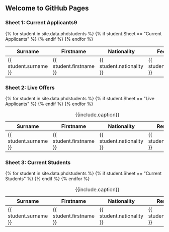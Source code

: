 ## Welcome to GitHub Pages




### Sheet 1: Current Applicants9
<table class="grid" style="width: 100%">
    <thead>
        <tr class="header">
            <th>Surname</th>
            <th>Firstname</th>
            <th>Nationality</th>
            <th>Fee Status</th>
            <th>Date Applied</th>
            <th>Degree</th>
            <th>Subgroup</th>
            <th>Status</th>
            <th>PT/FT</th>
            <th>Funding</th>
            <th>Remarks</th>
            <th>Supervisor I</th>
            <th>Supervisor II</th>
            <th>Offer start date</th>
            <th>First deferral</th>
            <th>Second deferral</th>
            <th>Revoked</th>
        </tr>
    </thead>
    <tbody>
     {% for student in site.data.phdstudents  %}
        {% if student.Sheet  == "Current Applicants" %}
        <tr>
          <td>{{ student.surname }}</td>
          <td>{{ student.firstname }}</td>
          <td>{{ student.nationality }}</td>
           <td>{{  student.fee_status }} </td>
           <td>{{ student.date_applied }}</td>
             <td>{{ student.degree }}</td>
          <td>{{ student.subgroup }}</td>
          <td>{{ student.status }}</td>
           <td>{{  student.PT_FT }} </td>
           <td>{{ student.funding }}</td>
             <td>{{ student.remarks }}</td>
          <td>{{ student.supervisor_I }}</td>
          <td>{{ student.supervisor_II }}</td>
           <td>{{  student.offer_start_date }} </td>
           <td>{{ student.first_deferral }}</td>
             <td>{{ student.second_deferral }}</td>
             <td>{{ student.revoked }}</td>
        </tr>
        {% endif %}
    {% endfor %}
    </tbody>
</table>

 
### Sheet 2: Live Offers
<table class="grid" style="width: 100%">
    <caption>{{include.caption}}</caption>
    <colgroup>
        <col width="25%" />
        <col width="25%" />
      <col width="25%" />
        <col width="25%" />
    </colgroup>
    <thead>
        <tr class="header">
            <th>Surname</th>
            <th>Firstname</th>
            <th>Nationality</th>
            <th>Remarks</th>
        </tr>
    </thead>
    <tbody>
     {% for student in site.data.phdstudents %}
        {% if student.Sheet  == "Live Applicants" %}
        <tr>
          <td>{{ student.surname }}</td>
          <td>{{ student.firstname }}</td>
          <td>{{ student.nationality }}</td>
           <td>{{ student.remarks }}</td>
        </tr>
        {% endif %} 
    {% endfor %}
    </tbody>
</table>



### Sheet 3: Current Students
<table class="grid" style="width: 100%">
    <caption>{{include.caption}}</caption>
    <colgroup>
        <col width="25%" />
        <col width="25%" />
      <col width="25%" />
        <col width="25%" />
    </colgroup>
    <thead>
        <tr class="header">
            <th>Surname</th>
            <th>Firstname</th>
            <th>Nationality</th>
            <th>Remarks</th>
        </tr>
    </thead>
    <tbody>
     {% for student in site.data.phdstudents %}
        {% if student.Sheet  == "Current Students" %}
        <tr>
          <td>{{ student.surname }}</td>
          <td>{{ student.firstname }}</td>
          <td>{{ student.nationality }}</td>
           <td>{{ student.remarks }}</td>
        </tr>
         {% endif %}
    {% endfor %}
    </tbody>
</table>
